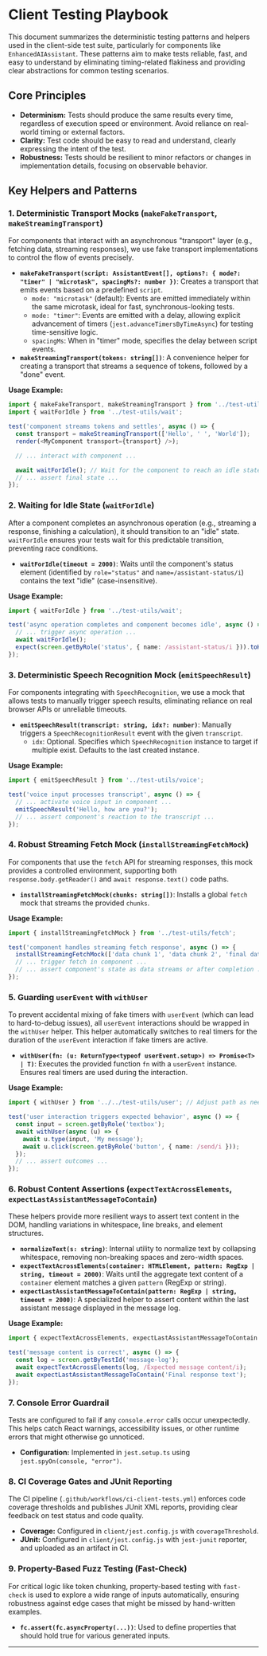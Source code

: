 # Client Testing Playbook

This document summarizes the deterministic testing patterns and helpers used in the client-side test suite, particularly for components like `EnhancedAIAssistant`. These patterns aim to make tests reliable, fast, and easy to understand by eliminating timing-related flakiness and providing clear abstractions for common testing scenarios.

## Core Principles

*   **Determinism:** Tests should produce the same results every time, regardless of execution speed or environment. Avoid reliance on real-world timing or external factors.
*   **Clarity:** Test code should be easy to read and understand, clearly expressing the intent of the test.
*   **Robustness:** Tests should be resilient to minor refactors or changes in implementation details, focusing on observable behavior.

## Key Helpers and Patterns

### 1. Deterministic Transport Mocks (`makeFakeTransport`, `makeStreamingTransport`)

For components that interact with an asynchronous "transport" layer (e.g., fetching data, streaming responses), we use fake transport implementations to control the flow of events precisely.

*   **`makeFakeTransport(script: AssistantEvent[], options?: { mode?: "timer" | "microtask", spacingMs?: number })`**: Creates a transport that emits events based on a predefined `script`.
    *   `mode: "microtask"` (default): Events are emitted immediately within the same microtask, ideal for fast, synchronous-looking tests.
    *   `mode: "timer"`: Events are emitted with a delay, allowing explicit advancement of timers (`jest.advanceTimersByTimeAsync`) for testing time-sensitive logic.
    *   `spacingMs`: When in "timer" mode, specifies the delay between script events.
*   **`makeStreamingTransport(tokens: string[])`**: A convenience helper for creating a transport that streams a sequence of tokens, followed by a "done" event.

**Usage Example:**

```typescript
import { makeFakeTransport, makeStreamingTransport } from '../test-utils/fakes';
import { waitForIdle } from '../test-utils/wait';

test('component streams tokens and settles', async () => {
  const transport = makeStreamingTransport(['Hello', ' ', 'World']);
  render(<MyComponent transport={transport} />);

  // ... interact with component ...

  await waitForIdle(); // Wait for the component to reach an idle state
  // ... assert final state ...
});
```

### 2. Waiting for Idle State (`waitForIdle`)

After a component completes an asynchronous operation (e.g., streaming a response, finishing a calculation), it should transition to an "idle" state. `waitForIdle` ensures your tests wait for this predictable transition, preventing race conditions.

*   **`waitForIdle(timeout = 2000)`**: Waits until the component's status element (identified by `role="status"` and `name=/assistant-status/i`) contains the text "idle" (case-insensitive).

**Usage Example:**

```typescript
import { waitForIdle } from '../test-utils/wait';

test('async operation completes and component becomes idle', async () => {
  // ... trigger async operation ...
  await waitForIdle();
  expect(screen.getByRole('status', { name: /assistant-status/i })).toHaveTextContent(/Online/); // Or whatever your "idle" status text is
});
```

### 3. Deterministic Speech Recognition Mock (`emitSpeechResult`)

For components integrating with `SpeechRecognition`, we use a mock that allows tests to manually trigger speech results, eliminating reliance on real browser APIs or unreliable timeouts.

*   **`emitSpeechResult(transcript: string, idx?: number)`**: Manually triggers a `SpeechRecognitionResult` event with the given `transcript`.
    *   `idx`: Optional. Specifies which `SpeechRecognition` instance to target if multiple exist. Defaults to the last created instance.

**Usage Example:**

```typescript
import { emitSpeechResult } from '../test-utils/voice';

test('voice input processes transcript', async () => {
  // ... activate voice input in component ...
  emitSpeechResult('Hello, how are you?');
  // ... assert component's reaction to the transcript ...
});
```

### 4. Robust Streaming Fetch Mock (`installStreamingFetchMock`)

For components that use the `fetch` API for streaming responses, this mock provides a controlled environment, supporting both `response.body.getReader()` and `await response.text()` code paths.

*   **`installStreamingFetchMock(chunks: string[])`**: Installs a global `fetch` mock that streams the provided `chunks`.

**Usage Example:**

```typescript
import { installStreamingFetchMock } from '../test-utils/fetch';

test('component handles streaming fetch response', async () => {
  installStreamingFetchMock(['data chunk 1', 'data chunk 2', 'final data']);
  // ... trigger fetch in component ...
  // ... assert component's state as data streams or after completion ...
});
```

### 5. Guarding `userEvent` with `withUser`

To prevent accidental mixing of fake timers with `userEvent` (which can lead to hard-to-debug issues), all `userEvent` interactions should be wrapped in the `withUser` helper. This helper automatically switches to real timers for the duration of the `userEvent` interaction if fake timers are active.

*   **`withUser(fn: (u: ReturnType<typeof userEvent.setup>) => Promise<T> | T)`**: Executes the provided function `fn` with a `userEvent` instance. Ensures real timers are used during the interaction.

**Usage Example:**

```typescript
import { withUser } from '../../test-utils/user'; // Adjust path as needed

test('user interaction triggers expected behavior', async () => {
  const input = screen.getByRole('textbox');
  await withUser(async (u) => {
    await u.type(input, 'My message');
    await u.click(screen.getByRole('button', { name: /send/i }));
  });
  // ... assert outcomes ...
});
```

### 6. Robust Content Assertions (`expectTextAcrossElements`, `expectLastAssistantMessageToContain`)

These helpers provide more resilient ways to assert text content in the DOM, handling variations in whitespace, line breaks, and element structures.

*   **`normalizeText(s: string)`**: Internal utility to normalize text by collapsing whitespace, removing non-breaking spaces and zero-width spaces.
*   **`expectTextAcrossElements(container: HTMLElement, pattern: RegExp | string, timeout = 2000)`**: Waits until the aggregate text content of a `container` element matches a given `pattern` (RegExp or string).
*   **`expectLastAssistantMessageToContain(pattern: RegExp | string, timeout = 2000)`**: A specialized helper to assert content within the last assistant message displayed in the message log.

**Usage Example:**

```typescript
import { expectTextAcrossElements, expectLastAssistantMessageToContain } from '../test-utils/text';

test('message content is correct', async () => {
  const log = screen.getByTestId('message-log');
  await expectTextAcrossElements(log, /Expected message content/i);
  await expectLastAssistantMessageToContain('Final response text');
});
```

### 7. Console Error Guardrail

Tests are configured to fail if any `console.error` calls occur unexpectedly. This helps catch React warnings, accessibility issues, or other runtime errors that might otherwise go unnoticed.

*   **Configuration:** Implemented in `jest.setup.ts` using `jest.spyOn(console, "error")`.

### 8. CI Coverage Gates and JUnit Reporting

The CI pipeline (`.github/workflows/ci-client-tests.yml`) enforces code coverage thresholds and publishes JUnit XML reports, providing clear feedback on test status and code quality.

*   **Coverage:** Configured in `client/jest.config.js` with `coverageThreshold`.
*   **JUnit:** Configured in `client/jest.config.js` with `jest-junit` reporter, and uploaded as an artifact in CI.

### 9. Property-Based Fuzz Testing (Fast-Check)

For critical logic like token chunking, property-based testing with `fast-check` is used to explore a wide range of inputs automatically, ensuring robustness against edge cases that might be missed by hand-written examples.

*   **`fc.assert(fc.asyncProperty(...))`**: Used to define properties that should hold true for various generated inputs.

---
